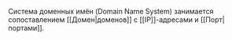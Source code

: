 Система доменных имён (Domain Name System) занимается сопоставлением [[Домен|доменов]] с [[IP]]-адресами и [[Порт|портами]].